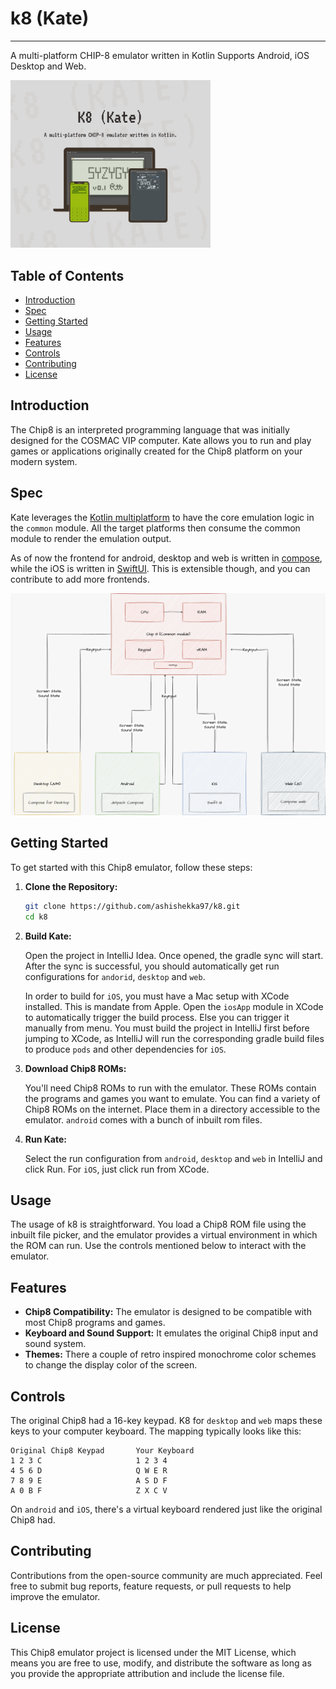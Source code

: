 # k8 (Kate)

---

A multi-platform CHIP-8 emulator written in Kotlin
Supports Android, iOS Desktop and Web.

<img src="cover.png" width="320">

## Table of Contents

- [Introduction](#introduction)
- [Spec](#spec)
- [Getting Started](#getting-started)
- [Usage](#usage)
- [Features](#features)
- [Controls](#controls)
- [Contributing](#contributing)
- [License](#license)


## Introduction

The Chip8 is an interpreted programming language that was initially designed for the COSMAC VIP computer.
Kate allows you to run and play games or applications originally created for the Chip8 platform on your modern system.

## Spec
Kate leverages the [Kotlin multiplatform](https://www.jetbrains.com/kotlin-multiplatform/) to have the core emulation logic in the `common` module.
All the target platforms then consume the common module to render the emulation output.

As of now the frontend for android, desktop and web is written in [compose](https://www.jetbrains.com/lp/compose-multiplatform/), while the iOS is written in [SwiftUI](https://developer.apple.com/xcode/swiftui/).
This is extensible though, and you can contribute to add more frontends.

<img src="kate_spec.png" width="640">

## Getting Started

To get started with this Chip8 emulator, follow these steps:

1. **Clone the Repository:**

   ```bash
   git clone https://github.com/ashishekka97/k8.git
   cd k8
   ```
   
2. **Build Kate:**

   Open the project in IntelliJ Idea.
   Once opened, the gradle sync will start. After the sync is successful, you should automatically get run configurations
   for `andorid`, `desktop` and `web`.

   In order to build for `iOS`, you must have a Mac setup with XCode installed. This is mandate from Apple.
   Open the `iosApp` module in XCode to automatically trigger the build process. Else you can trigger it manually from menu.
   You must build the project in IntelliJ first before jumping to XCode, as IntelliJ will run the corresponding gradle
   build files to produce `pods` and other dependencies for `iOS`.

3. **Download Chip8 ROMs:** 

   You'll need Chip8 ROMs to run with the emulator. These ROMs contain the programs and games you want to emulate. You can find a variety of Chip8 ROMs on the internet. Place them in a directory accessible to the emulator. `android`
   comes with a bunch of inbuilt rom files.

4.  **Run Kate:**

    Select the run configuration from `android`, `desktop` and `web` in IntelliJ and click Run.
    For `iOS`, just click run from XCode.

## Usage

The usage of k8 is straightforward. You load a Chip8 ROM file using the inbuilt file picker,
and the emulator provides a virtual environment in which the ROM can run. Use the controls mentioned below to interact
with the emulator.

## Features

* **Chip8 Compatibility:** The emulator is designed to be compatible with most Chip8 programs and games.
* **Keyboard and Sound Support:** It emulates the original Chip8 input and sound system.
* **Themes:** There a couple of retro inspired monochrome color schemes to change the display color of the screen.

## Controls

The original Chip8 had a 16-key keypad. K8 for `desktop` and `web` maps these keys to your computer keyboard.
The mapping typically looks like this:

```text
Original Chip8 Keypad       Your Keyboard
1 2 3 C                     1 2 3 4
4 5 6 D                     Q W E R
7 8 9 E                     A S D F
A 0 B F                     Z X C V
```

On `android` and `iOS`, there's a virtual keyboard rendered just like the original Chip8 had.

## Contributing
Contributions from the open-source community are much appreciated. Feel free to submit bug reports, feature requests, or pull requests to help improve the emulator.

## License
This Chip8 emulator project is licensed under the MIT License, which means you are free to use, modify, and distribute the software as long as you provide the appropriate attribution and include the license file.